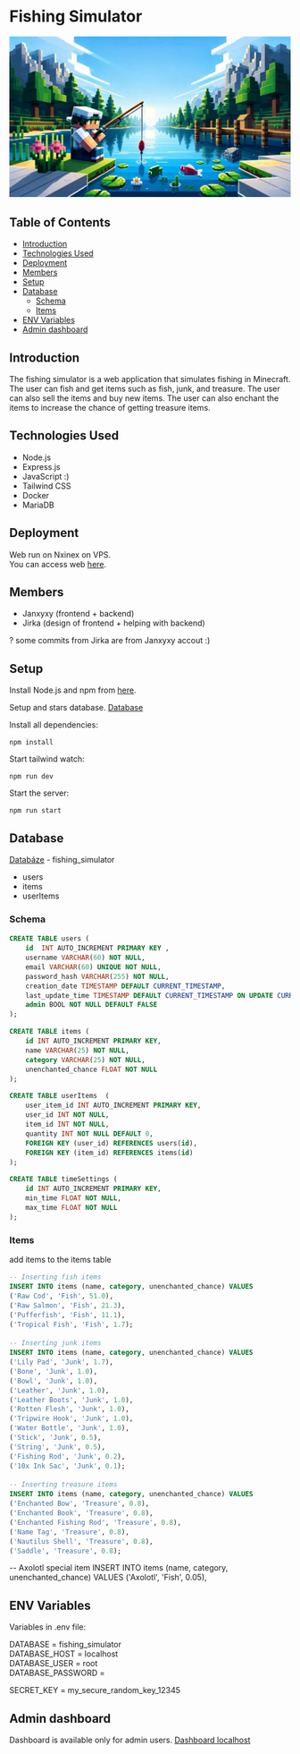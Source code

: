 # Fishing Simulator

![Raw Cod](/public/images/welcome_banner2.png)

## Table of Contents

- [Introduction](#introduction)
- [Technologies Used](#technologies-used)
- [Deployment](#deployment)
- [Members](#members)
- [Setup](#setup)
- [Database](#database)
  - [Schema](#schema)
  - [Items](#items)
- [ENV Variables](#env-variables)
- [Admin dashboard](#admin-dashboard)

## Introduction

The fishing simulator is a web application that simulates fishing in Minecraft. The user can fish and get items such as fish, junk, and treasure. The user can also sell the items and buy new items. The user can also enchant the items to increase the chance of getting treasure items.

## Technologies Used

- Node.js
- Express.js
- JavaScript :)
- Tailwind CSS
- Docker
- MariaDB

## Deployment

Web run on Nxinex on VPS. <br>
You can access web [here](https://fishing.honza.space).

## Members

- Janxyxy (frontend + backend)
- Jirka (design of frontend + helping with backend)

? some commits from Jirka are from Janxyxy accout :)

## Setup

Install Node.js and npm from [here](https://nodejs.org/en).

Setup and stars database.
[Database](#database)

Install all dependencies:

```
npm install
```

Start tailwind watch:

```
npm run dev
```

Start the server:

```
npm run start
```

## Database

[Databáze](http://localhost/phpmyadmin/index.php?route=/database/structure&db=fishing_simulator) -
fishing_simulator

- users
- items
- userItems

### Schema

```sql
CREATE TABLE users (
    id  INT AUTO_INCREMENT PRIMARY KEY ,
    username VARCHAR(60) NOT NULL,
    email VARCHAR(60) UNIQUE NOT NULL,
    password_hash VARCHAR(255) NOT NULL,
    creation_date TIMESTAMP DEFAULT CURRENT_TIMESTAMP,
    last_update_time TIMESTAMP DEFAULT CURRENT_TIMESTAMP ON UPDATE CURRENT_TIMESTAMP,
    admin BOOL NOT NULL DEFAULT FALSE
);
```

```sql
CREATE TABLE items (
    id INT AUTO_INCREMENT PRIMARY KEY,
    name VARCHAR(25) NOT NULL,
    category VARCHAR(25) NOT NULL,
    unenchanted_chance FLOAT NOT NULL
);
```

```sql
CREATE TABLE userItems  (
    user_item_id INT AUTO_INCREMENT PRIMARY KEY,
    user_id INT NOT NULL,
    item_id INT NOT NULL,
    quantity INT NOT NULL DEFAULT 0,
    FOREIGN KEY (user_id) REFERENCES users(id),
    FOREIGN KEY (item_id) REFERENCES items(id)
);
```

```sql
CREATE TABLE timeSettings (
    id INT AUTO_INCREMENT PRIMARY KEY,
    min_time FLOAT NOT NULL,
    max_time FLOAT NOT NULL
);
```

### Items

add items to the items table

```sql
-- Inserting fish items
INSERT INTO items (name, category, unenchanted_chance) VALUES
('Raw Cod', 'Fish', 51.0),
('Raw Salmon', 'Fish', 21.3),
('Pufferfish', 'Fish', 11.1),
('Tropical Fish', 'Fish', 1.7);

-- Inserting junk items
INSERT INTO items (name, category, unenchanted_chance) VALUES
('Lily Pad', 'Junk', 1.7),
('Bone', 'Junk', 1.0),
('Bowl', 'Junk', 1.0),
('Leather', 'Junk', 1.0),
('Leather Boots', 'Junk', 1.0),
('Rotten Flesh', 'Junk', 1.0),
('Tripwire Hook', 'Junk', 1.0),
('Water Bottle', 'Junk', 1.0),
('Stick', 'Junk', 0.5),
('String', 'Junk', 0.5),
('Fishing Rod', 'Junk', 0.2),
('10x Ink Sac', 'Junk', 0.1);

-- Inserting treasure items
INSERT INTO items (name, category, unenchanted_chance) VALUES
('Enchanted Bow', 'Treasure', 0.8),
('Enchanted Book', 'Treasure', 0.8),
('Enchanted Fishing Rod', 'Treasure', 0.8),
('Name Tag', 'Treasure', 0.8),
('Nautilus Shell', 'Treasure', 0.8),
('Saddle', 'Treasure', 0.8);
```

-- Axolotl special item
INSERT INTO items (name, category, unenchanted_chance) VALUES
('Axolotl', 'Fish', 0.05),

## ENV Variables

Variables in .env file:<br>

DATABASE = fishing_simulator
<br>DATABASE_HOST = localhost
<br>DATABASE_USER = root
<br>DATABASE_PASSWORD =

SECRET_KEY = my_secure_random_key_12345

## Admin dashboard

Dashboard is available only for admin users.
[Dashboard localhost](http://localhost:3000/dashboard)
